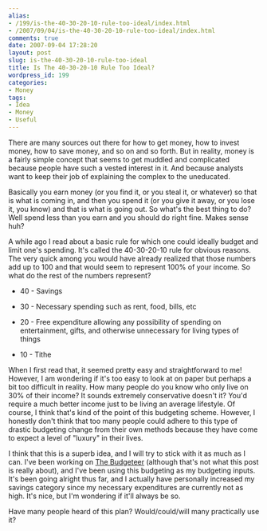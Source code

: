 ```yaml
---
alias:
- /199/is-the-40-30-20-10-rule-too-ideal/index.html
- /2007/09/04/is-the-40-30-20-10-rule-too-ideal/index.html
comments: true
date: 2007-09-04 17:28:20
layout: post
slug: is-the-40-30-20-10-rule-too-ideal
title: Is The 40-30-20-10 Rule Too Ideal?
wordpress_id: 199
categories:
- Money
tags:
- Idea
- Money
- Useful
---
```


There are many sources out there for how to get money, how to invest money, how to save money, and so on and so forth.  But in reality, money is a fairly simple concept that seems to get muddled and complicated because people have such a vested interest in it.  And because analysts want to keep their job of explaining the complex to the uneducated.

Basically you earn money (or you find it, or you steal it, or whatever) so that is what is coming in, and then you spend it (or you give it away, or you lose it, you know) and that is what is going out.  So what's the best thing to do?  Well spend less than you earn and you should do right fine.  Makes sense huh?

A while ago I read about a basic rule for which one could ideally budget and limit one's spending.  It's called the 40-30-20-10 rule for obvious reasons.  The very quick among you would have already realized that those numbers add up to 100 and that would seem to represent 100% of your income.  So what do the rest of the numbers represent?





  * 40 - Savings


  * 30 - Necessary spending such as rent, food, bills, etc


  * 20 - Free expenditure allowing any possibility of spending on entertainment, gifts, and otherwise unnecessary for living types of things


  * 10 - Tithe



When I first read that, it seemed pretty easy and straightforward to me!  However, I am wondering if it's too easy to look at on paper but perhaps a bit too difficult in reality.  How many people do you know who only live on 30% of their income?  It sounds extremely conservative doesn't it?  You'd require a much better income just to be living an average lifestyle.  Of course, I think that's kind of the point of this budgeting scheme.  However, I honestly don't think that too many people could adhere to this type of drastic budgeting change from their own methods because they have come to expect a level of "luxury" in their lives.

I think that this is a superb idea, and I will try to stick with it as much as I can.  I've been working on [The Budgeteer](http://www.goingthewongway.com/currently-programming/the-budgeteer/) (although that's not what this post is really about), and I've been using this budgeting as my budgeting inputs.  It's been going alright thus far, and I actually have personally increased my savings category since my necessary expenditures are currently not as high.  It's nice, but I'm wondering if it'll always be so.

Have many people heard of this plan?  Would/could/will many practically use it?
